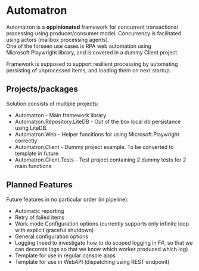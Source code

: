 # Automatron #

Automatron is a **oppinionated** framework for concurrent transactional processing using producer/consumer model. 
Concurrency is facilitated using actors (mailbox processing agents).  
One of the forseen use cases is RPA web automation using Microsoft.Playwright library, and is covered in a dummy Client project.  

Framework is supposed to support resilient processing by automating persisting of unprocessed items, and loading them on next startup.

## Projects/packages ##

Solution consists of multiple projects:

* Automatron - Main framework library
* Automatron.Repository.LiteDB - Out of the box local db persistance using LiteDB.
* Automatron.Web - Helper funcitions for using Microsoft.Playwright correctly
* Automatron.Client - Dummy project example. To be converted to template in future
* Automatron.Client.Tests - Test project containing 2 dummy tests for 2 main functions

## Planned Features ##

Future features in no particular order (in pipeline):

* Automatic reporting
* Retry of failed items
* Work mode Configuration options (currently supports only infinite loop with explicit graceful shutdown)
* General configuration options
* Logging (need to investigate how to do scoped logging in F#, so that we can decorate logs so that we know which worker produced which log)
* Template for use in regular console apps
* Template for use in WebAPI (dispatching using REST endpoint)